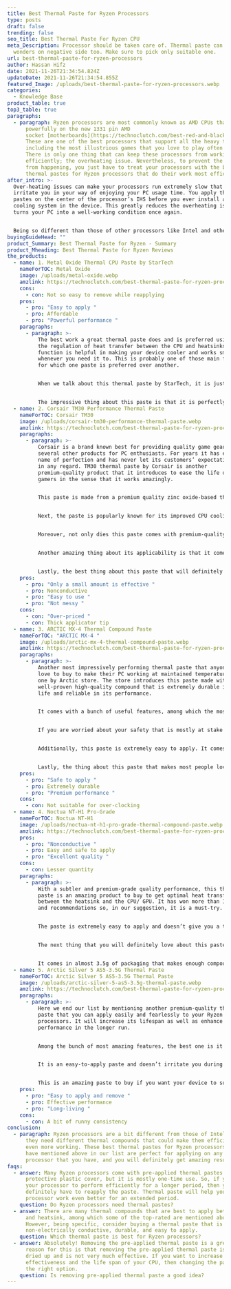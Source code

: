 ```yaml
---
title: Best Thermal Paste for Ryzen Processors
type: posts
draft: false
trending: false
seo_title: Best Thermal Paste For Ryzen CPU
meta_Description: Processor should be taken care of. Thermal paste can do
  wonders on negative side too. Make sure to pick only suitable one.
url: best-thermal-paste-for-ryzen-processors
author: Hassan Hifz
date: 2021-11-26T21:34:54.824Z
updateDate: 2021-11-26T21:34:54.855Z
featured_Image: /uploads/best-thermal-paste-for-ryzen-processors.webp
categories:
  - Knowledge Base
product_table: true
top3_table: true
paragraphs:
  - paragraph: Ryzen processors are most commonly known as AMD CPUs that run
      powerfully on the new 1331 pin AMD
      socket [motherboards](https://technoclutch.com/best-red-and-black-motherboards/).
      These are one of the best processors that support all the heavy tasks,
      including the most illustrious games that you love to play often in a day.
      There is only one thing that can keep these processors from working
      efficiently; the overheating issue. Nevertheless, to prevent the issue
      from happening, you just have to treat your processors with the best
      thermal pastes for Ryzen processors that do their work most efficiently.
after_intro: >-
  Over-heating issues can make your processors run extremely slow that right
  irritate you in your way of enjoying your PC usage time. You apply these
  pastes on the center of the processor’s IHS before you ever install any
  cooling system in the device. This greatly reduces the overheating issues and
  turns your PC into a well-working condition once again. 


  Being so different than those of other processors like Intel and others, the paste which they need is also different. Considering this thing in mind, we have prepared a list of the best thermal compounds that suit perfectly well for all Ryzen [processors](https://technoclutch.com/best-motherboard-for-i7-4790k/), regardless of the model.
buyingGuideHead: ""
product_Summary: Best Thermal Paste for Ryzen - Summary
product_Mheading: Best Thermal Paste for Ryzen Reviews
the_products:
  - name: 1. Metal Oxide Thermal CPU Paste by StarTech
    nameForTOC: Metal Oxide
    image: /uploads/metal-oxide.webp
    amzlink: https://technoclutch.com/best-thermal-paste-for-ryzen-processors/#
    cons:
      - con: Not so easy to remove while reapplying
    pros:
      - pro: "Easy to apply "
      - pro: Affordable
      - pro: "Powerful performance "
    paragraphs:
      - paragraph: >-
          The best work a great thermal paste does and is preferred using for is
          the regulation of heat transfer between the CPU and heatsinks. This
          function is helpful in making your device cooler and works smoother
          whenever you need it to. This is probably one of those main features,
          for which one paste is preferred over another. 


          When we talk about this thermal paste by StarTech, it is just amazing to know that just like any other great thermal paste, this one also contains a metal oxide compound that ensures the optimal heat transfer between the heatsink and the CPU. 


          The impressive thing about this paste is that it is perfectly easy to apply; it comes in an easy-to-apply releasable syringe applicator that is filled with 15g of the compound. You just have to press the rear of the syringe, and you will witness it spreading over the area where you want it to.
  - name: 2. Corsair TM30 Performance Thermal Paste
    nameForTOC: Corsair TM30
    image: /uploads/corsair-tm30-performance-thermal-paste.webp
    amzlink: https://technoclutch.com/best-thermal-paste-for-ryzen-processors/#
    paragraphs:
      - paragraph: >-
          Corsair is a brand known best for providing quality game gears and
          several other products for PC enthusiasts. For years it has earned a
          name of perfection and has never let its customers’ expectations down
          in any regard. TM30 thermal paste by Corsair is another
          premium-quality product that it introduces to ease the life of all
          gamers in the sense that it works amazingly.    


          This paste is made from a premium quality zinc oxide-based thermal compound that is famous for providing you optimal thermal performance. This performance helps you feel satisfied even better with the purchase of this thermal paste. 


          Next, the paste is popularly known for its improved CPU cooling capability. This ability is provided to it through its ultra-low impedance, which ensures to lower the CPU temperature as compared to several other common thermal pastes. 


          Moreover, not only dies this paste comes with premium-quality features, but it also comes with an easy-to-apply quality that saves both your time and energy. For this purpose, it comes with an application stencil and a spreader that carry on their work smoothly and quickly. 


          Another amazing thing about its applicability is that it comes in extremely low viscosity, which allows it to fill all the microscopic channels and abrasions to ensure peak thermal transfer. Also, the paste is extremely safer for you to apply; it is perfectly nonconductive and has zero volatile compounds. Thus, this paste keeps you and your system from any injury or damage, respectively. 


          Lastly, the best thing about this paste that will definitely make you think of giving it a try is its long service life. The paste is durable mainly because of its highly stable compound that is made to last for years without ever being dry, changing inconsistency, or even cracking.
    pros:
      - pro: "Only a small amount is effective "
      - pro: Nonconductive
      - pro: "Easy to use "
      - pro: "Not messy "
    cons:
      - con: "Over-priced "
      - con: Thick applicator tip
  - name: 3. ARCTIC MX-4 Thermal Compound Paste
    nameForTOC: "ARCTIC MX-4 "
    image: /uploads/arctic-mx-4-thermal-compound-paste.webp
    amzlink: https://technoclutch.com/best-thermal-paste-for-ryzen-processors/#
    paragraphs:
      - paragraph: >-
          Another most impressively performing thermal paste that anyone would
          love to buy to make their PC working at maintained temperature is this
          one by Arctic store. The store introduces this paste made with a
          well-proven high-quality compound that is extremely durable in its
          life and reliable in its performance. 


          It comes with a bunch of useful features, among which the most amazing one is its temperature reduction ability. This ability helps it to get a top place among the most renowned and best-performing pastes. It is mainly because of this ability that the paste is known as ideal for GPU and CPU cooling and, most importantly, for its application between heatsinks and power semiconductor components.  


          If you are worried about your safety that is mostly at stake while dealing and applying the thermal paste on the interior, the composition of this paste sets you free. It is a metal-free paste which makes it nonconductive also. These features set you free from any risk factors of causing the short circuits that might damage your system entirely and also keeps you from adding more protection to the VGA and CPU cards.  


          Additionally, this paste is extremely easy to apply. It comes with an ideal consistency that enables it to become an easy-to-use paste. Even beginner users can apply the paste most effectively without ever facing any trouble in the middle. 


          Lastly, the thing about this paste that makes most people love it and prefer to buy it for application on their systems is its perfect durability. When compared to other silicon and thermal metal compounds, this metal-free paste Arctic comes considering great importance to time; once applied, it will last at least eight years before you ever feel to apply it again.
    pros:
      - pro: "Safe to apply "
      - pro: Extremely durable
      - pro: "Premium performance "
    cons:
      - con: Not suitable for over-clocking
  - name: 4. Noctua NT-H1 Pro-Grade
    nameForTOC: Noctua NT-H1
    image: /uploads/noctua-nt-h1-pro-grade-thermal-compound-paste.webp
    amzlink: https://technoclutch.com/best-thermal-paste-for-ryzen-processors/#
    pros:
      - pro: "Nonconductive "
      - pro: Easy and safe to apply
      - pro: "Excellent quality "
    cons:
      - con: Lesser quantity
    paragraphs:
      - paragraph: >-
          With a subtler and premium-grade quality performance, this thermal
          paste is an amazing product to buy to get optimal heat transfer
          between the heatsink and the CPU/ GPU. It has won more than 150 awards
          and recommendations so, in our suggestion, it is a must-try. 


          The paste is extremely easy to apply and doesn’t give you a tough time while you are dealing with the application process. There is simply no need to apply the paste before you install the heatsink. The removal process also doesn’t demand you alcohol cleansing as it is an easy-to-clean thing that you can remove simply with a tissue or a dry paper towel. 


          The next thing that you will definitely love about this paste is that it is purely safe to handle. It is non-electrically conductive and comes consisting of non-corroding thermal grease, which eliminates any risks of short-circuits to prevent your system from being damaged entirely. You can use it with all types of heatsinks, and there is no risk of injury at all.


          It comes in almost 3.5g of packaging that makes enough compound for around 3-20 applications, depending purely upon the size of your CPU.
  - name: 5. Arctic Silver 5 AS5-3.5G Thermal Paste
    nameForTOC: Arctic Silver 5 AS5-3.5G Thermal Paste
    image: /uploads/arctic-silver-5-as5-3.5g-thermal-paste.webp
    amzlink: https://technoclutch.com/best-thermal-paste-for-ryzen-processors/#
    paragraphs:
      - paragraph: >-
          Here we end our list by mentioning another premium-quality thermal
          paste that you can apply easily and fearlessly to your Ryzen
          processors. It will increase its lifespan as well as enhance the
          performance in the longer run. 


          Among the bunch of most amazing features, the best one is it's being 99.9% pure micronized silver compound that takes care of your system effectively. It is non-electrically conductive and hence keeps you and your device away from any injury or damage, respectively. 


          It is an easy-to-apply paste and doesn’t irritate you during the application process. Also, it is perfectly easy to remove, so you don’t have to worry much about you being the beginner user in this regard. 


          This is an amazing paste to buy if you want your device to support all your usage operations easily with greater speed and efficiency.
    pros:
      - pro: "Easy to apply and remove "
      - pro: Effective performance
      - pro: "Long-living "
    cons:
      - con: A bit of runny consistency
conclusion:
  - paragraph: Ryzen processors are a bit different from those of Intel, and hence
      they need different thermal compounds that could make them efficient and
      even more working. These best thermal pastes for Ryzen processors that we
      have mentioned above in our list are perfect for applying on any Ryzen
      processor that you have, and you will definitely get amazing results.
faqs:
  - answer: Many Ryzen processors come with pre-applied thermal pastes under a
      protective plastic cover, but it is mostly one-time use. So, if you want
      your processor to perform efficiently for a longer period, then you
      definitely have to reapply the paste. Thermal paste will help your
      processor work even better for an extended period.
    question: Do Ryzen processors need thermal pastes?
  - answer: There are many thermal compounds that are best to apply between the CPU
      and heatsink, among which some of the top-rated are mentioned above.
      However, being specific, consider buying a thermal paste that is
      non-electrically conductive, durable, and easy to apply.
    question: Which thermal paste is best for Ryzen processors?
  - answer: Absolutely! Removing the pre-applied thermal paste is a great idea. The
      reason for this is that removing the pre-applied thermal paste is already
      dried up and is not very much effective. If you want to increase the
      effectiveness and the life span of your CPU, then changing the paste is
      the right option.
    question: Is removing pre-applied thermal paste a good idea?
---
```

